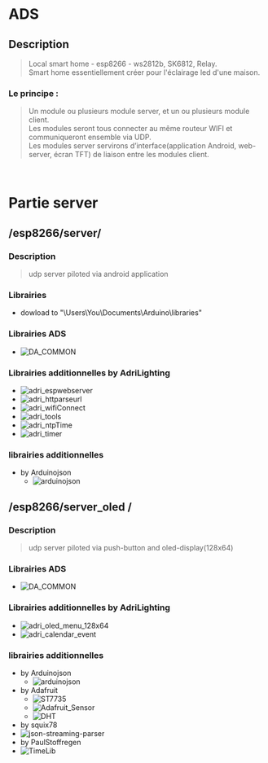 # ADS
## Description 
> Local smart home - esp8266 - ws2812b, SK6812, Relay.<br>
> Smart home essentiellement créer pour l'éclairage led d'une maison.
### Le principe :
> Un module ou plusieurs module server, et un ou plusieurs module client.<br>
> Les modules seront tous connecter au même routeur WIFI et communiqueront ensemble via UDP.<br>
> Les modules server servirons d’interface(application Android, web-server, écran TFT) de liaison entre les modules client.
<br>

# Partie server
## /esp8266/server/
### Description 
> udp server piloted via android application
### Librairies 
- dowload to "\Users\You\Documents\Arduino\libraries"
### Librairies ADS
* ![DA_COMMON](https://github.com/AdriLighting/DA_COMMON)
### Librairies additionnelles by AdriLighting
* ![adri_espwebserver](https://github.com/AdriLighting/adri_espwebserver)
* ![adri_httparseurl](https://github.com/AdriLighting/adri_httparseurl)
* ![adri_wifiConnect](https://github.com/AdriLighting/adri_wifiConnect)
* ![adri_tools](https://github.com/AdriLighting/adri_tools)
* ![adri_ntpTime](https://github.com/AdriLighting/adri_ntpTime)
* ![adri_timer](https://github.com/AdriLighting/adri_timer)
### librairies additionnelles
* by Arduinojson
  * ![arduinojson](https://github.com/bblanchon/ArduinoJson)
  

## /esp8266/server_oled /
### Description 
> udp server piloted via push-button and oled-display(128x64)
### Librairies ADS
* ![DA_COMMON](https://github.com/AdriLighting/DA_COMMON)
### Librairies additionnelles by AdriLighting
* ![adri_oled_menu_128x64](https://github.com/AdriLighting/adri_oled_menu_128x64)
* ![adri_calendar_event](https://github.com/AdriLighting/adri_calendar_event)
### librairies additionnelles
* by Arduinojson
  * ![arduinojson](https://github.com/bblanchon/ArduinoJson)
* by Adafruit 
  * ![ST7735](https://github.com/adafruit/Adafruit-ST7735-Library)
  * ![Adafruit_Sensor](https://github.com/adafruit/Adafruit_Sensor)  
  * ![DHT](https://github.com/adafruit/DHT-sensor-library)  
 * by squix78    
  * ![json-streaming-parser](https://github.com/squix78/json-streaming-parser)
 * by PaulStoffregen
  * ![TimeLib](https://github.com/PaulStoffregen/Time) 

